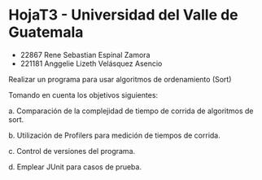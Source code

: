 # HojaT3 - Universidad del Valle de Guatemala
- 22867 Rene Sebastian Espinal Zamora
- 221181 Anggelie Lizeth Velásquez Asencio

Realizar un programa para usar algoritmos de ordenamiento (Sort)

Tomando en cuenta los objetivos siguientes:

a. Comparación de la complejidad de tiempo de corrida de algoritmos de sort.

b. Utilización de Profilers para medición de tiempos de corrida.

c. Control de versiones del programa.

d. Emplear JUnit para casos de prueba.


 

